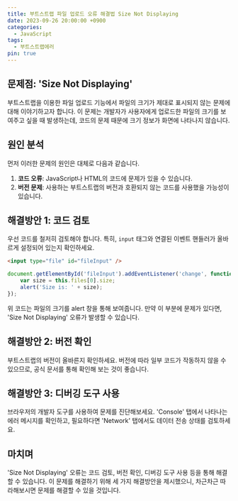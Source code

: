 ```yaml
---
title: 부트스트랩 파일 업로드 오류 해결법 Size Not Displaying
date: 2023-09-26 20:00:00 +0900
categories:
  - JavaScript
tags:
  - 부트스트랩에러
pin: true
---
```


## 문제점: 'Size Not Displaying'

부트스트랩을 이용한 파일 업로드 기능에서 파일의 크기가 제대로 표시되지 않는 문제에 대해 이야기하고자 합니다. 이 문제는 개발자가 사용자에게 업로드한 파일의 크기를 보여주고 싶을 때 발생하는데, 코드의 문제 때문에 크기 정보가 화면에 나타나지 않습니다.

## 원인 분석

먼저 이러한 문제의 원인은 대체로 다음과 같습니다.

1. **코드 오류**: JavaScript나 HTML의 코드에 문제가 있을 수 있습니다.
2. **버전 문제**: 사용하는 부트스트랩의 버전과 호환되지 않는 코드를 사용했을 가능성이 있습니다.

## 해결방안 1: 코드 검토

우선 코드를 철저히 검토해야 합니다. 특히, `input` 태그와 연결된 이벤트 핸들러가 올바르게 설정되어 있는지 확인하세요. 

```html
<input type="file" id="fileInput" />
```

```javascript
document.getElementById('fileInput').addEventListener('change', function() {
    var size = this.files[0].size;
    alert('Size is: ' + size);
});
```

위 코드는 파일의 크기를 alert 창을 통해 보여줍니다. 만약 이 부분에 문제가 있다면, 'Size Not Displaying' 오류가 발생할 수 있습니다.

## 해결방안 2: 버전 확인

부트스트랩의 버전이 올바른지 확인하세요. 버전에 따라 일부 코드가 작동하지 않을 수 있으므로, 공식 문서를 통해 확인해 보는 것이 좋습니다.

## 해결방안 3: 디버깅 도구 사용

브라우저의 개발자 도구를 사용하여 문제를 진단해보세요. 'Console' 탭에서 나타나는 에러 메시지를 확인하고, 필요하다면 'Network' 탭에서도 데이터 전송 상태를 검토하세요.

## 마치며

'Size Not Displaying' 오류는 코드 검토, 버전 확인, 디버깅 도구 사용 등을 통해 해결할 수 있습니다. 이 문제를 해결하기 위해 세 가지 해결방안을 제시했으니, 차근차근 따라해보시면 문제를 해결할 수 있을 것입니다.